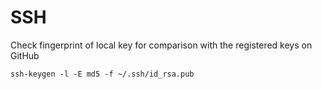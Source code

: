 # SSH

Check fingerprint of local key for comparison with the registered keys on GitHub

```ssh-keygen -l -E md5 -f ~/.ssh/id_rsa.pub```

